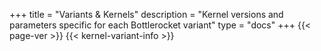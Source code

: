 +++
title = "Variants & Kernels"
description = "Kernel versions and parameters specific for each Bottlerocket variant"
type = "docs"
+++
{{< page-ver >}}
{{< kernel-variant-info >}}
